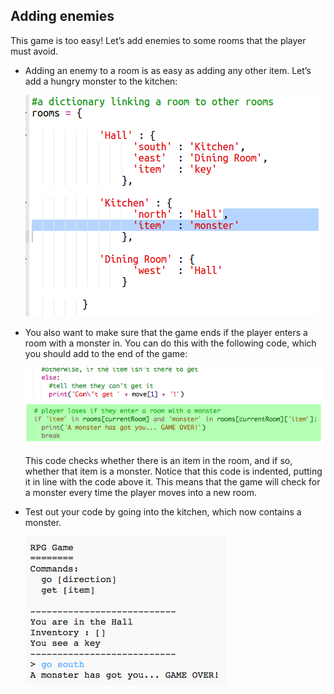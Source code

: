 ## Adding enemies

This game is too easy! Let’s add enemies to some rooms that the player must avoid.

+ Adding an enemy to a room is as easy as adding any other item. Let’s add a hungry monster to the kitchen:
    
    ![screenshot](images/rpg-monster-dict.png)

+ You also want to make sure that the game ends if the player enters a room with a monster in. You can do this with the following code, which you should add to the end of the game:
    
    ![screenshot](images/rpg-monster-code.png)
    
    This code checks whether there is an item in the room, and if so, whether that item is a monster. Notice that this code is indented, putting it in line with the code above it. This means that the game will check for a monster every time the player moves into a new room.

+ Test out your code by going into the kitchen, which now contains a monster.
    
    ![screenshot](images/rpg-monster-test.png)